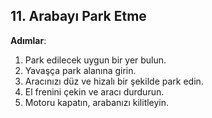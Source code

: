 ## 11. Arabayı Park Etme

**Adımlar**:
1. Park edilecek uygun bir yer bulun.
2. Yavaşça park alanına girin.
3. Aracınızı düz ve hizalı bir şekilde park edin.
4. El frenini çekin ve aracı durdurun.
5. Motoru kapatın, arabanızı kilitleyin.